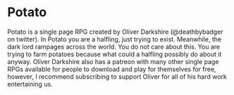 # Potato
 Potato is a single page RPG created by Oliver Darkshire (@deathbybadger on twitter). In Potato you are a halfling, just trying to exist. Meanwhile, the dark lord rampages across the world. You do not care about this. You are trying to farm potatoes because what could a halfling possibly do about it anyway. Oliver Darkshire also has a patreon with many other single page RPGs available for people to download and play for themselves for free, however, I recommend subscribing to support Oliver for all of his hard work entertaining us.
